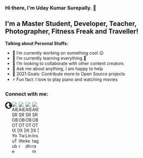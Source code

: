 ### Hi there, I'm Uday Kumar Surepally. 👋


## I'm a Master Student, Developer, Teacher, Photographer, Fitness Freak and Traveller!

**Talking about Personal Stuffs:**

- 🔭 I’m currently working on something cool 😉
- 🌱 I’m currently learning everything 🤣
- 👯 I’m looking to collaborate with other content creators
- 💬 Ask me about anything, I am happy to help
- 🥅 2021 Goals: Contribute more to Open Source projects
- ⚡ Fun fact: I love to play piano and watching movies

### Connect with me:


[<img align="left" alt="AIESROBOTIX.com" width="22px" src="https://raw.githubusercontent.com/iconic/open-iconic/master/svg/globe.svg" />][website]
[<img align="left" alt="AIESROBOTIX | YouTube" width="22px" src="https://cdn.jsdelivr.net/npm/simple-icons@v3/icons/youtube.svg" />][youtube]
[<img align="left" alt="AIESROBOTIX | Twitter" width="22px" src="https://cdn.jsdelivr.net/npm/simple-icons@v3/icons/twitter.svg" />][twitter]
[<img align="left" alt="AIESROBOTIX | LinkedIn" width="22px" src="https://cdn.jsdelivr.net/npm/simple-icons@v3/icons/linkedin.svg" />][linkedin]
[<img align="left" alt="AIESROBOTIX | Instagram" width="22px" src="https://cdn.jsdelivr.net/npm/simple-icons@v3/icons/instagram.svg" />][instagram]


[website]: https://aiesrobotix.com
[youtube]: https://youtube.com/aiesrobotix.com
[instagram]: https://instagram.com/UdayRockzzz
[linkedin]: https://linkedin.com/in/uday-kumar-surepally-01422078/


[website]: https://aiesrobotix.com
[twitter]: https://twitter.com/aiesrobotix
[youtube]: https://youtube.com/aiesrobotix
[instagram]: https://instagram.com/aiesrobotix
[linkedin]: https://linkedin.com/in/aiesrobotix
[webdevplaylist]: https://www.youtube.com/playlist?list=PLkwxH9e_vrAJ0WbEsFA9W3I1W-g_BTsbt
[jsplaylist]: https://www.youtube.com/playlist?list=PLkwxH9e_vrALRJKu7wfXby3MKeflhTu6B
[cssplaylist]: https://www.youtube.com/playlist?list=PLkwxH9e_vrALSdvZuEh6gqQdmDoDIoqz4
[reactplaylist]: https://www.youtube.com/playlist?list=PLkwxH9e_vrAK4TdffpxKY3QGyHCpxFcQ0
